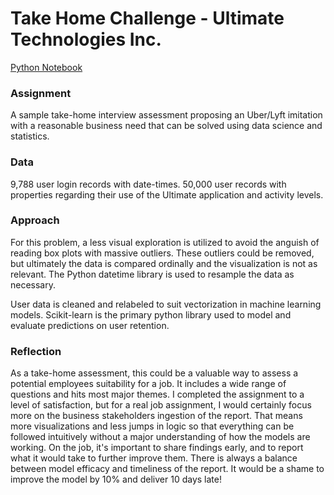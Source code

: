 # Take Home Challenge - Ultimate Technologies Inc.

[Python Notebook](Ultimate%20Technologies.ipynb)

### Assignment

A sample take-home interview assessment proposing an Uber/Lyft imitation with a reasonable business need that can be solved using data science and statistics.

### Data

9,788 user login records with date-times. 50,000 user records with properties regarding their use of the Ultimate application and activity levels.

### Approach

For this problem, a less visual exploration is utilized to avoid the anguish of reading box plots with massive outliers. These outliers could be removed, but ultimately the data is compared ordinally and the visualization is not as relevant. The Python datetime library is used to resample the data as necessary. 

User data is cleaned and relabeled to suit vectorization in machine learning models. Scikit-learn is the primary python library used to model and evaluate predictions on user retention.

### Reflection

As a take-home assessment, this could be a valuable way to assess a potential employees suitability for a job. It includes a wide range of questions and hits most major themes. I completed the assignment to a level of satisfaction, but for a real job assignment, I would certainly focus more on the business stakeholders ingestion of the report. That means more visualizations and less jumps in logic so that everything can be followed intuitively without a major understanding of how the models are working. On the job, it's important to share findings early, and to report what it would take to further improve them. There is always a balance between model efficacy and timeliness of the report. It would be a shame to improve the model by 10% and deliver 10 days late!
